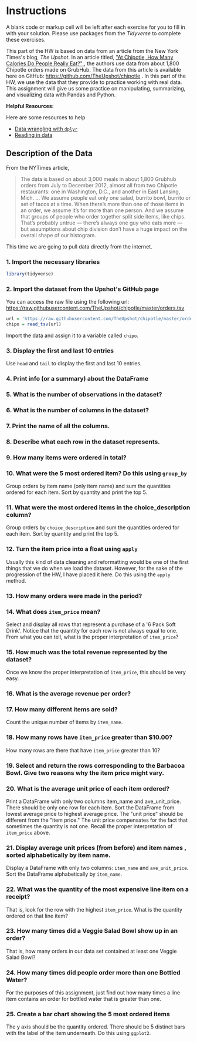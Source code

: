 # Instructions

A blank code or markup cell will be left after each exercise for you to fill in with your solution. Please use packages from the *Tidyverse* to complete
these exercises. 

This part of the HW is based on data from an article from the New York Times's blog, *The Upshot*. In an article titled, <a href="https://www.nytimes.com/interactive/2015/02/17/upshot/what-do-people-actually-order-at-chipotle.html"> "At Chipotle, How Many Calories Do People Really Eat?" </a>, the authors use data from about 1,800 Chipotle orders made on GrubHub. The data from this article is available here on GitHub: https://github.com/TheUpshot/chipotle . In this part of the HW, we use the data that they provide to practice working with real data. This assignment will give us some practice on manipulating, summarizing, and visualizing data with Pandas and Python.

**Helpful Resources:**

Here are some resources to help

  * [Data wrangling with `dplyr`](https://www.rstudio.com/wp-content/uploads/2015/02/data-wrangling-cheatsheet.pdf)
  * [Reading in data](https://github.com/rstudio/cheatsheets/raw/master/data-import.pdf)


## Description of the Data

From the NYTimes article, 

> The data is based on about 3,000 meals in about 1,800 Grubhub orders from July to December 2012, almost all from two Chipotle restaurants: one in Washington, D.C., and another in East Lansing, Mich. ... We assume people eat only one salad, burrito bowl, burrito or set of tacos at a time. When there’s more than one of those items in an order, we assume it’s for more than one person. And we assume that groups of people who order together split side items, like chips. That’s probably untrue — there’s always one guy who eats more — but assumptions about chip division don’t have a huge impact on the overall shape of our histogram.

This time we are going to pull data directly from the internet. 

### 1. Import the necessary libraries

```R
library(tidyverse)
```

### 2. Import the dataset from the Upshot's GitHub page

You can access the raw file using the following url: https://raw.githubusercontent.com/TheUpshot/chipotle/master/orders.tsv

```R
url = 'https://raw.githubusercontent.com/TheUpshot/chipotle/master/orders.tsv'
chipo = read_tsv(url)
```

Import the data and assign it to a variable called `chipo`.

### 3. Display the first and last 10 entries

Use `head` and `tail` to display the first and last 10 entries.

### 4. Print info (or a summary) about the DataFrame

### 5. What is the number of observations in the dataset?

### 6. What is the number of columns in the dataset?

### 7. Print the name of all the columns.

### 8. Describe what each row in the dataset represents.

### 9. How many items were ordered in total?

### 10. What were the 5 most ordered item? Do this using `group_by`

Group orders by item name (only item name) and sum the quantities ordered for each item. Sort by quantity and print the top 5.

### 11. What were the most ordered items in the choice_description column?

Group orders by `choice_description` and sum the quantities ordered for each item. Sort by quantity and print the top 5.

### 12. Turn the item price into a float using `apply`

Usually this kind of data cleaning and reformatting would be one of the first things that we do when we load the dataset. However, for the sake of the progression of the HW, I have placed it here. Do this using the `apply` method.

### 13. How many orders were made in the period?

### 14. What does `item_price` mean?

Select and display all rows that represent a purchase of a '6 Pack Soft Drink'. Notice that the quantity for each row is not always equal to one. From what you can tell, what is the proper interpretation of `item_price`?

### 15. How much was the total revenue represented by the dataset?

Once we know the proper interpretation of `item_price`, this should be very easy.

### 16. What is the average revenue per order?

### 17. How many different items are sold?

Count the unique number of items by `item_name`.

### 18. How many rows have `item_price` greater than $10.00?

How many rows are there that have `item_price` greater than 10?

### 19. Select and return the rows corresponding to the Barbacoa Bowl. Give two reasons why the item price might vary.

### 20. What is the average unit price of each item ordered? 

Print a DataFrame with only two columns item_name and ave_unit_price. There should be only one row for each item. Sort the DataFrame from lowest average price to highest average price. The "unit price" should be different from the "item price." The unit price compensates for the fact that sometimes the quantity is not one. Recall the proper interpretation of `item_price` above.


### 21. Display average unit prices (from before) and item names , sorted alphabetically by item name.

Display a DataFrame with only two columns: `item_name` and `ave_unit_price`. Sort the DataFrame alphabetically by `item_name`.


### 22. What was the quantity of the most expensive line item on a receipt?
That is, look for the row with the highest `item_price`. What is the quantity ordered on that line item?


### 23. How many times did a Veggie Salad Bowl show up in an order?

That is, how many orders in our data set contained at least one Veggie Salad Bowl?


### 24. How many times did people order more than one Bottled Water?

For the purposes of this assignment, just find out how many times a line item contains an order for bottled water that is greater than one.


### 25. Create a bar chart showing the 5 most ordered items

The y axis should be the quantity ordered. There should be 5 distinct bars with the label of the item underneath. Do this using `ggplot2`.










